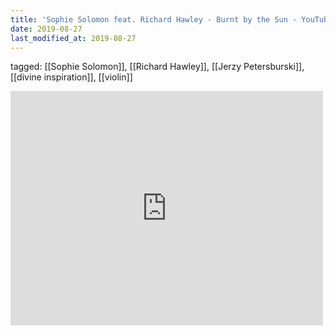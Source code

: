```yaml
---
title: 'Sophie Solomon feat. Richard Hawley - Burnt by the Sun - YouTube'
date: 2019-08-27
last_modified_at: 2019-08-27
---
```

tagged: [[Sophie Solomon]], [[Richard Hawley]], [[Jerzy Petersburski]], [[divine inspiration]], [[violin]]
<iframe allow="accelerometer; autoplay; clipboard-write; encrypted-media; gyroscope; picture-in-picture" allowfullscreen="" frameborder="0" height="375" id="youtube_iframe" src="https://www.youtube.com/embed/HrESynyg_kc?feature=oembed&amp;enablejsapi=1&amp;origin=https://safe.txmblr.com&amp;wmode=opaque" width="500"></iframe>